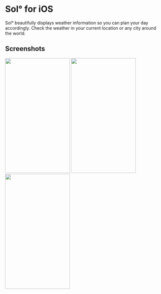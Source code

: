 Sol° for iOS
===

Sol° beautifully displays weather information so you can plan your day accordingly. 
Check the weather in your current location or any city around the world. 


Screenshots
---

<img src=http://www.cs.utexas.edu/~czaheri/img/8.png width=210 height=372>
<img src=http://www.cs.utexas.edu/~czaheri/img/7.png width=210 height=372>
<img src=http://www.cs.utexas.edu/~czaheri/img/2.png width=210 height=372>

